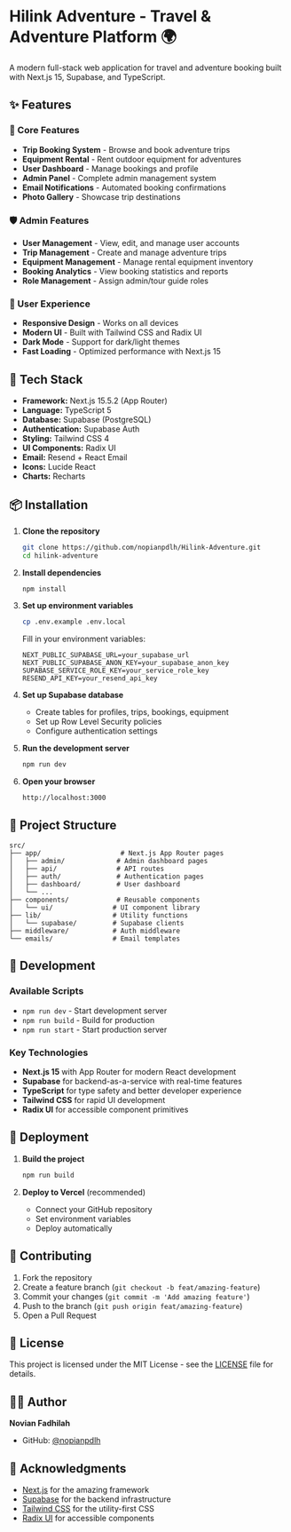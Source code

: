 # Hilink Adventure - Travel & Adventure Platform 🌍

A modern full-stack web application for travel and adventure booking built with Next.js 15, Supabase, and TypeScript.

## ✨ Features

### 🎯 Core Features
- **Trip Booking System** - Browse and book adventure trips
- **Equipment Rental** - Rent outdoor equipment for adventures  
- **User Dashboard** - Manage bookings and profile
- **Admin Panel** - Complete admin management system
- **Email Notifications** - Automated booking confirmations
- **Photo Gallery** - Showcase trip destinations

### 🛡️ Admin Features  
- **User Management** - View, edit, and manage user accounts
- **Trip Management** - Create and manage adventure trips
- **Equipment Management** - Manage rental equipment inventory
- **Booking Analytics** - View booking statistics and reports
- **Role Management** - Assign admin/tour guide roles

### 📱 User Experience
- **Responsive Design** - Works on all devices
- **Modern UI** - Built with Tailwind CSS and Radix UI
- **Dark Mode** - Support for dark/light themes
- **Fast Loading** - Optimized performance with Next.js 15

## 🚀 Tech Stack

- **Framework:** Next.js 15.5.2 (App Router)
- **Language:** TypeScript 5
- **Database:** Supabase (PostgreSQL)
- **Authentication:** Supabase Auth
- **Styling:** Tailwind CSS 4
- **UI Components:** Radix UI
- **Email:** Resend + React Email
- **Icons:** Lucide React
- **Charts:** Recharts

## 📦 Installation

1. **Clone the repository**
   ```bash
   git clone https://github.com/nopianpdlh/Hilink-Adventure.git
   cd hilink-adventure
   ```

2. **Install dependencies**
   ```bash
   npm install
   ```

3. **Set up environment variables**
   ```bash
   cp .env.example .env.local
   ```
   
   Fill in your environment variables:
   ```env
   NEXT_PUBLIC_SUPABASE_URL=your_supabase_url
   NEXT_PUBLIC_SUPABASE_ANON_KEY=your_supabase_anon_key
   SUPABASE_SERVICE_ROLE_KEY=your_service_role_key
   RESEND_API_KEY=your_resend_api_key
   ```

4. **Set up Supabase database**
   - Create tables for profiles, trips, bookings, equipment
   - Set up Row Level Security policies
   - Configure authentication settings

5. **Run the development server**
   ```bash
   npm run dev
   ```

6. **Open your browser**
   ```
   http://localhost:3000
   ```

## 📁 Project Structure

```
src/
├── app/                    # Next.js App Router pages
│   ├── admin/             # Admin dashboard pages
│   ├── api/               # API routes
│   ├── auth/              # Authentication pages
│   ├── dashboard/         # User dashboard
│   └── ...
├── components/            # Reusable components
│   └── ui/               # UI component library
├── lib/                  # Utility functions
│   └── supabase/         # Supabase clients
├── middleware/           # Auth middleware
└── emails/               # Email templates
```

## 🔧 Development

### Available Scripts
- `npm run dev` - Start development server
- `npm run build` - Build for production
- `npm run start` - Start production server

### Key Technologies
- **Next.js 15** with App Router for modern React development
- **Supabase** for backend-as-a-service with real-time features
- **TypeScript** for type safety and better developer experience
- **Tailwind CSS** for rapid UI development
- **Radix UI** for accessible component primitives

## 🚀 Deployment

1. **Build the project**
   ```bash
   npm run build
   ```

2. **Deploy to Vercel** (recommended)
   - Connect your GitHub repository
   - Set environment variables
   - Deploy automatically

## 🤝 Contributing

1. Fork the repository
2. Create a feature branch (`git checkout -b feat/amazing-feature`)
3. Commit your changes (`git commit -m 'Add amazing feature'`)
4. Push to the branch (`git push origin feat/amazing-feature`)
5. Open a Pull Request

## 📝 License

This project is licensed under the MIT License - see the [LICENSE](LICENSE) file for details.

## 👨‍💻 Author

**Novian Fadhilah**
- GitHub: [@nopianpdlh](https://github.com/nopianpdlh)

## 🙏 Acknowledgments

- [Next.js](https://nextjs.org/) for the amazing framework
- [Supabase](https://supabase.com/) for the backend infrastructure  
- [Tailwind CSS](https://tailwindcss.com/) for the utility-first CSS
- [Radix UI](https://www.radix-ui.com/) for accessible components
